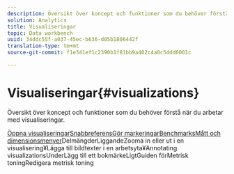 ```yaml
---
description: Översikt över koncept och funktioner som du behöver förstå när du arbetar med visualiseringar.
solution: Analytics
title: Visualiseringar
topic: Data workbench
uuid: 34ddc55f-a037-45ec-b636-d05b1806442f
translation-type: tm+mt
source-git-commit: f1e341ef1c2390b1f81bb9a402c4a0c54dd6001c

---
```



# Visualiseringar{#visualizations}

Översikt över koncept och funktioner som du behöver förstå när du arbetar med visualiseringar.

[Öppna visualiseringar](https://docs.adobe.com/content/help/en/data-workbench/using/client/visualizations/c-open-vis.html)[Snabbreferens](https://docs.adobe.com/content/help/en/data-workbench/using/client/visualizations/c-qk-ref.html)[Gör markeringar](https://docs.adobe.com/content/help/en/data-workbench/using/client/visualizations/make-selections/c-sel-vis.html)[Benchmarks](https://docs.adobe.com/content/help/en/data-workbench/using/client/visualizations/c-ustd-benchmks.html)[Mått och dimensionsmenyer](https://docs.adobe.com/content/help/en/data-workbench/using/client/visualizations/c-met-dim-menus.html)[](https://docs.adobe.com/content/help/en/data-workbench/using/client/visualizations/subsets/c-wk-subsets.html)[](https://docs.adobe.com/content/help/en/data-workbench/using/client/visualizations/c-zoom-vis.html)[](https://docs.adobe.com/content/help/en/data-workbench/using/client/visualizations/c-call-wkspc.html)[](https://docs.adobe.com/content/help/en/data-workbench/using/client/visualizations/c-present-layer.html)[](https://docs.adobe.com/content/help/en/data-workbench/using/client/visualizations/c-bookmark-about.html)[](https://docs.adobe.com/content/help/en/data-workbench/using/client/visualizations/dwb-create-metricdim.html)DelmängderLiggandeZooma in eller ut i en visualisering¥Lägga till bildtexter i en arbetsyta¥Annotating visualizationsUnderLägg till ett bokmärkeLigtGuiden förMetrisk toningRedigera metrisk toning